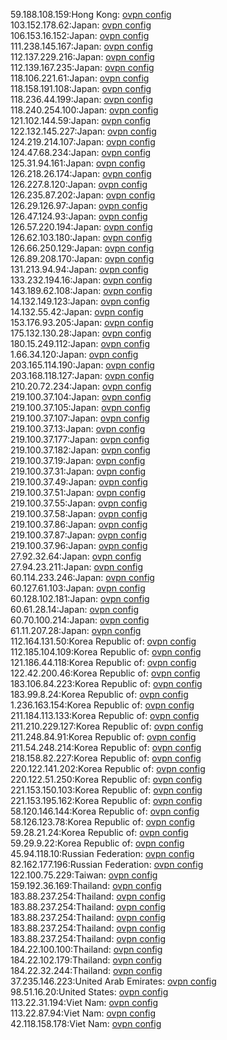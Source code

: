 59.188.108.159:Hong Kong: [ovpn config](vpn/59_188_108_159.ovpn)  
103.152.178.62:Japan: [ovpn config](vpn/103_152_178_62.ovpn)  
106.153.16.152:Japan: [ovpn config](vpn/106_153_16_152.ovpn)  
111.238.145.167:Japan: [ovpn config](vpn/111_238_145_167.ovpn)  
112.137.229.216:Japan: [ovpn config](vpn/112_137_229_216.ovpn)  
112.139.167.235:Japan: [ovpn config](vpn/112_139_167_235.ovpn)  
118.106.221.61:Japan: [ovpn config](vpn/118_106_221_61.ovpn)  
118.158.191.108:Japan: [ovpn config](vpn/118_158_191_108.ovpn)  
118.236.44.199:Japan: [ovpn config](vpn/118_236_44_199.ovpn)  
118.240.254.100:Japan: [ovpn config](vpn/118_240_254_100.ovpn)  
121.102.144.59:Japan: [ovpn config](vpn/121_102_144_59.ovpn)  
122.132.145.227:Japan: [ovpn config](vpn/122_132_145_227.ovpn)  
124.219.214.107:Japan: [ovpn config](vpn/124_219_214_107.ovpn)  
124.47.68.234:Japan: [ovpn config](vpn/124_47_68_234.ovpn)  
125.31.94.161:Japan: [ovpn config](vpn/125_31_94_161.ovpn)  
126.218.26.174:Japan: [ovpn config](vpn/126_218_26_174.ovpn)  
126.227.8.120:Japan: [ovpn config](vpn/126_227_8_120.ovpn)  
126.235.87.202:Japan: [ovpn config](vpn/126_235_87_202.ovpn)  
126.29.126.97:Japan: [ovpn config](vpn/126_29_126_97.ovpn)  
126.47.124.93:Japan: [ovpn config](vpn/126_47_124_93.ovpn)  
126.57.220.194:Japan: [ovpn config](vpn/126_57_220_194.ovpn)  
126.62.103.180:Japan: [ovpn config](vpn/126_62_103_180.ovpn)  
126.66.250.129:Japan: [ovpn config](vpn/126_66_250_129.ovpn)  
126.89.208.170:Japan: [ovpn config](vpn/126_89_208_170.ovpn)  
131.213.94.94:Japan: [ovpn config](vpn/131_213_94_94.ovpn)  
133.232.194.16:Japan: [ovpn config](vpn/133_232_194_16.ovpn)  
143.189.62.108:Japan: [ovpn config](vpn/143_189_62_108.ovpn)  
14.132.149.123:Japan: [ovpn config](vpn/14_132_149_123.ovpn)  
14.132.55.42:Japan: [ovpn config](vpn/14_132_55_42.ovpn)  
153.176.93.205:Japan: [ovpn config](vpn/153_176_93_205.ovpn)  
175.132.130.28:Japan: [ovpn config](vpn/175_132_130_28.ovpn)  
180.15.249.112:Japan: [ovpn config](vpn/180_15_249_112.ovpn)  
1.66.34.120:Japan: [ovpn config](vpn/1_66_34_120.ovpn)  
203.165.114.190:Japan: [ovpn config](vpn/203_165_114_190.ovpn)  
203.168.118.127:Japan: [ovpn config](vpn/203_168_118_127.ovpn)  
210.20.72.234:Japan: [ovpn config](vpn/210_20_72_234.ovpn)  
219.100.37.104:Japan: [ovpn config](vpn/219_100_37_104.ovpn)  
219.100.37.105:Japan: [ovpn config](vpn/219_100_37_105.ovpn)  
219.100.37.107:Japan: [ovpn config](vpn/219_100_37_107.ovpn)  
219.100.37.13:Japan: [ovpn config](vpn/219_100_37_13.ovpn)  
219.100.37.177:Japan: [ovpn config](vpn/219_100_37_177.ovpn)  
219.100.37.182:Japan: [ovpn config](vpn/219_100_37_182.ovpn)  
219.100.37.19:Japan: [ovpn config](vpn/219_100_37_19.ovpn)  
219.100.37.31:Japan: [ovpn config](vpn/219_100_37_31.ovpn)  
219.100.37.49:Japan: [ovpn config](vpn/219_100_37_49.ovpn)  
219.100.37.51:Japan: [ovpn config](vpn/219_100_37_51.ovpn)  
219.100.37.55:Japan: [ovpn config](vpn/219_100_37_55.ovpn)  
219.100.37.58:Japan: [ovpn config](vpn/219_100_37_58.ovpn)  
219.100.37.86:Japan: [ovpn config](vpn/219_100_37_86.ovpn)  
219.100.37.87:Japan: [ovpn config](vpn/219_100_37_87.ovpn)  
219.100.37.96:Japan: [ovpn config](vpn/219_100_37_96.ovpn)  
27.92.32.64:Japan: [ovpn config](vpn/27_92_32_64.ovpn)  
27.94.23.211:Japan: [ovpn config](vpn/27_94_23_211.ovpn)  
60.114.233.246:Japan: [ovpn config](vpn/60_114_233_246.ovpn)  
60.127.61.103:Japan: [ovpn config](vpn/60_127_61_103.ovpn)  
60.128.102.181:Japan: [ovpn config](vpn/60_128_102_181.ovpn)  
60.61.28.14:Japan: [ovpn config](vpn/60_61_28_14.ovpn)  
60.70.100.214:Japan: [ovpn config](vpn/60_70_100_214.ovpn)  
61.11.207.28:Japan: [ovpn config](vpn/61_11_207_28.ovpn)  
112.164.131.50:Korea Republic of: [ovpn config](vpn/112_164_131_50.ovpn)  
112.185.104.109:Korea Republic of: [ovpn config](vpn/112_185_104_109.ovpn)  
121.186.44.118:Korea Republic of: [ovpn config](vpn/121_186_44_118.ovpn)  
122.42.200.46:Korea Republic of: [ovpn config](vpn/122_42_200_46.ovpn)  
183.106.84.223:Korea Republic of: [ovpn config](vpn/183_106_84_223.ovpn)  
183.99.8.24:Korea Republic of: [ovpn config](vpn/183_99_8_24.ovpn)  
1.236.163.154:Korea Republic of: [ovpn config](vpn/1_236_163_154.ovpn)  
211.184.113.133:Korea Republic of: [ovpn config](vpn/211_184_113_133.ovpn)  
211.210.229.127:Korea Republic of: [ovpn config](vpn/211_210_229_127.ovpn)  
211.248.84.91:Korea Republic of: [ovpn config](vpn/211_248_84_91.ovpn)  
211.54.248.214:Korea Republic of: [ovpn config](vpn/211_54_248_214.ovpn)  
218.158.82.227:Korea Republic of: [ovpn config](vpn/218_158_82_227.ovpn)  
220.122.141.202:Korea Republic of: [ovpn config](vpn/220_122_141_202.ovpn)  
220.122.51.250:Korea Republic of: [ovpn config](vpn/220_122_51_250.ovpn)  
221.153.150.103:Korea Republic of: [ovpn config](vpn/221_153_150_103.ovpn)  
221.153.195.162:Korea Republic of: [ovpn config](vpn/221_153_195_162.ovpn)  
58.120.146.144:Korea Republic of: [ovpn config](vpn/58_120_146_144.ovpn)  
58.126.123.78:Korea Republic of: [ovpn config](vpn/58_126_123_78.ovpn)  
59.28.21.24:Korea Republic of: [ovpn config](vpn/59_28_21_24.ovpn)  
59.29.9.22:Korea Republic of: [ovpn config](vpn/59_29_9_22.ovpn)  
45.94.118.10:Russian Federation: [ovpn config](vpn/45_94_118_10.ovpn)  
82.162.177.196:Russian Federation: [ovpn config](vpn/82_162_177_196.ovpn)  
122.100.75.229:Taiwan: [ovpn config](vpn/122_100_75_229.ovpn)  
159.192.36.169:Thailand: [ovpn config](vpn/159_192_36_169.ovpn)  
183.88.237.254:Thailand: [ovpn config](vpn/183_88_237_254.ovpn)  
183.88.237.254:Thailand: [ovpn config](vpn/183_88_237_254.ovpn)  
183.88.237.254:Thailand: [ovpn config](vpn/183_88_237_254.ovpn)  
183.88.237.254:Thailand: [ovpn config](vpn/183_88_237_254.ovpn)  
183.88.237.254:Thailand: [ovpn config](vpn/183_88_237_254.ovpn)  
184.22.100.100:Thailand: [ovpn config](vpn/184_22_100_100.ovpn)  
184.22.102.179:Thailand: [ovpn config](vpn/184_22_102_179.ovpn)  
184.22.32.244:Thailand: [ovpn config](vpn/184_22_32_244.ovpn)  
37.235.146.223:United Arab Emirates: [ovpn config](vpn/37_235_146_223.ovpn)  
98.51.16.20:United States: [ovpn config](vpn/98_51_16_20.ovpn)  
113.22.31.194:Viet Nam: [ovpn config](vpn/113_22_31_194.ovpn)  
113.22.87.94:Viet Nam: [ovpn config](vpn/113_22_87_94.ovpn)  
42.118.158.178:Viet Nam: [ovpn config](vpn/42_118_158_178.ovpn)  

